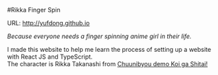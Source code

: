 #Rikka Finger Spin

URL: http://yufdong.github.io

*Because everyone needs a finger spinning anime girl in their life.*

I made this website to help me learn the process of setting up a website with React JS and TypeScript.  
The character is Rikka Takanashi from [Chuunibyou demo Koi ga Shitai!](https://en.wikipedia.org/wiki/Love,_Chunibyo_%26_Other_Delusions)